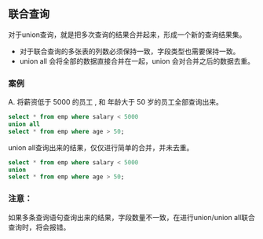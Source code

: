 ## 联合查询
对于union查询，就是把多次查询的结果合并起来，形成一个新的查询结果集。  
* 对于联合查询的多张表的列数必须保持一致，字段类型也需要保持一致。
* union all 会将全部的数据直接合并在一起，union 会对合并之后的数据去重。
### 案例
A. 将薪资低于 5000 的员工 , 和 年龄大于 50 岁的员工全部查询出来。
```SQL
select * from emp where salary < 5000
union all
select * from emp where age > 50;
```
union all查询出来的结果，仅仅进行简单的合并，并未去重。
```SQL
select * from emp where salary < 5000
union
select * from emp where age > 50;
```
### 注意：
如果多条查询语句查询出来的结果，字段数量不一致，在进行union/union all联合查询时，将会报错。